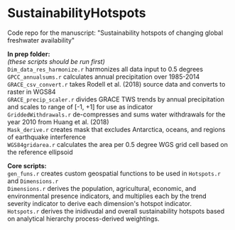 # SustainabilityHotspots
Code repo for the manuscript: "Sustainability hotspots of changing global freshwater availability"


**In prep folder:** <br>
*(these scripts should be run first)* <br>
`Dim_data_res_harmonize.r` harmonizes all data input to 0.5 degrees <br> 
`GPCC_annualsums.r` calculates annual precipitation over 1985-2014 <br>
`GRACE_csv_convert.r` takes Rodell et al. (2018) source data and converts to raster in WGS84 <br>
`GRACE_precip_scaler.r` divides GRACE TWS trends by annual precipitation and scales to range of [-1, +1] for use as indicator <br>
`GriddedWithdrawals.r` de-compresses and sums water withdrawals for the year 2010 from Huang et al. (2018) <br>
`Mask_derive.r` creates mask that excludes Antarctica, oceans, and regions of earthquake interference <br>
`WGS84gridarea.r` calculates the area per 0.5 degree WGS grid cell based on the reference ellipsoid <br>

**Core scripts:** <br>
`gen_funs.r` creates custom geospatial functions to be used in `Hotspots.r` and `Dimensions.r` <br>
`Dimensions.r` derives the population, agricultural, economic, and environmental presence indicators, and multiplies each by the trend severity indicator to derive each dimension's hotspot indicator. <br>
`Hotspots.r` derives the inidivudal and overall sustainability hotspots based on analytical hierarchy process-derived weightings.
